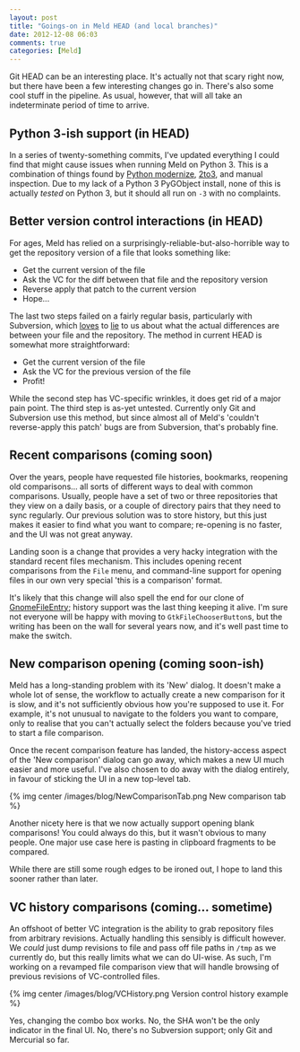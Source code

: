 ```yaml
---
layout: post
title: "Goings-on in Meld HEAD (and local branches)"
date: 2012-12-08 06:03
comments: true
categories: [Meld]
---
```


Git HEAD can be an interesting place. It's actually not that scary right now,
but there have been a few interesting changes go in. There's also some cool
stuff in the pipeline. As usual, however, that will all take an indeterminate
period of time to arrive.


Python 3-ish support (in HEAD)
------------------------------

In a series of twenty-something commits, I've updated everything I could find
that might cause issues when running Meld on Python 3. This is a combination of
things found by [Python modernize](https://github.com/mitsuhiko/python-modernize),
[2to3](http://docs.python.org/2/library/2to3.html), and manual inspection. Due
to my lack of a Python 3 PyGObject install, none of this is actually *tested*
on Python 3, but it should all run on `-3` with no complaints.


Better version control interactions (in HEAD)
---------------------------------------------

For ages, Meld has relied on a surprisingly-reliable-but-also-horrible way to
get the repository version of a file that looks something like:

* Get the current version of the file
* Ask the VC for the diff between that file and the repository version
* Reverse apply that patch to the current version
* Hope...

The last two steps failed on a fairly regular basis, particularly with
Subversion, which [loves](https://bugzilla.gnome.org/show_bug.cgi?id=557615)
to [lie](https://bugzilla.gnome.org/show_bug.cgi?id=613685) to us about what
the actual differences are between your file and the repository. The method in
current HEAD is somewhat more straightforward:

* Get the current version of the file
* Ask the VC for the previous version of the file
* Profit!

While the second step has VC-specific wrinkles, it does get rid of a major pain
point. The third step is as-yet untested. Currently only Git and Subversion use
this method, but since almost all of Meld's 'couldn't reverse-apply this patch'
bugs are from Subversion, that's probably fine.


Recent comparisons (coming soon)
--------------------------------

Over the years, people have requested file histories, bookmarks, reopening old
comparisons... all sorts of different ways to deal with common comparisons.
Usually, people have a set of two or three repositories that they view on a
daily basis, or a couple of directory pairs that they need to sync regularly.
Our previous solution was to store history, but this just makes it easier to
find what you want to compare; re-opening is no faster, and the UI was not
great anyway.

Landing soon is a change that provides a very hacky integration with the
standard recent files mechanism. This includes opening recent comparisons from
the `File` menu, and command-line support for opening files in our own very
special 'this is a comparison' format.

It's likely that this change will also spell the end for our clone of
[GnomeFileEntry](http://developer.gnome.org/libgnomeui/stable/GnomeFileEntry.html);
history support was the last thing keeping it alive. I'm sure not everyone will
be happy with moving to `GtkFileChooserButton`s, but the writing has been on
the wall for several years now, and it's well past time to make the switch.


New comparison opening (coming soon-ish)
----------------------------------------

Meld has a long-standing problem with its 'New' dialog. It doesn't make a whole
lot of sense, the workflow to actually create a new comparison for it is slow,
and it's not sufficiently obvious how you're supposed to use it. For example,
it's not unusual to navigate to the folders you want to compare, only to
realise that you can't actually select the folders because you've tried to
start a file comparison.

Once the recent comparison feature has landed, the history-access aspect of the
'New comparison' dialog can go away, which makes a new UI much easier and more
useful. I've also chosen to do away with the dialog entirely, in favour of
sticking the UI in a new top-level tab.

{% img center /images/blog/NewComparisonTab.png New comparison tab %}

Another nicety here is that we now actually support opening blank comparisons!
You could always do this, but it wasn't obvious to many people. One major use
case here is pasting in clipboard fragments to be compared.

While there are still some rough edges to be ironed out, I hope to land this
sooner rather than later.


VC history comparisons (coming... sometime)
-------------------------------------------

An offshoot of better VC integration is the ability to grab repository files
from arbitrary revisions. Actually handling this sensibly is difficult however.
We *could* just dump revisions to file and pass off file paths in `/tmp` as
we currently do, but this really limits what we can do UI-wise. As such, I'm
working on a revamped file comparison view that will handle browsing of
previous revisions of VC-controlled files.

{% img center /images/blog/VCHistory.png Version control history example %}

Yes, changing the combo box works. No, the SHA won't be the only indicator in
the final UI. No, there's no Subversion support; only Git and Mercurial so far.
